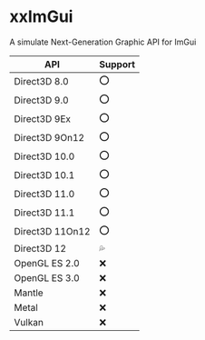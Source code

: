# xxImGui
A simulate Next-Generation Graphic API for ImGui

| API | Support |
| --------------- | - |
| Direct3D 8.0    | ⭕ |
| Direct3D 9.0    | ⭕ |
| Direct3D 9Ex    | ⭕ |
| Direct3D 9On12  | ⭕ |
| Direct3D 10.0   | ⭕ |
| Direct3D 10.1   | ⭕ |
| Direct3D 11.0   | ⭕ |
| Direct3D 11.1   | ⭕ |
| Direct3D 11On12 | ⭕ |
| Direct3D 12     | 💦 |
| OpenGL ES 2.0   | ❌ |
| OpenGL ES 3.0   | ❌ |
| Mantle          | ❌ |
| Metal           | ❌ |
| Vulkan          | ❌ |
